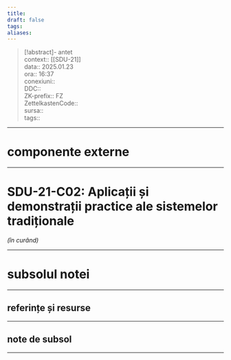 ```yaml
---
title: 
draft: false
tags: 
aliases: 
---
```

> [!abstract]- antet  
> context::  [[SDU-21]]  
> data:: 2025.01.23  
> ora:: 16:37  
> conexiuni::  
> DDC::  
> ZK-prefix::  FZ  
> ZettelkastenCode::  
> sursa::  
> tags::  


---
# componente externe


---

# SDU-21-C02: Aplicații și demonstrații practice ale sistemelor tradiționale

*(în curând)*


---
# subsolul notei
---
## referințe și resurse


---
## note de subsol
---



